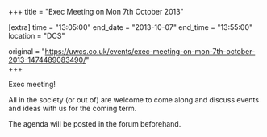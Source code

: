 +++
title = "Exec Meeting on Mon 7th October 2013"

[extra]
time = "13:05:00"
end_date = "2013-10-07"
end_time = "13:55:00"
location = "DCS"

original = "https://uwcs.co.uk/events/exec-meeting-on-mon-7th-october-2013-1474489083490/"    
+++

Exec meeting\!

All in the society (or out of) are welcome to come along and discuss events and ideas with us for the coming term.

The agenda will be posted in the forum beforehand.

